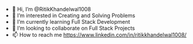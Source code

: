 - 👋 Hi, I’m @RitikKhandelwal1008
- 👀 I’m interested in Creating and Solving Problems
- 🌱 I’m currently learning Full Stack Development
- 💞️ I’m looking to collaborate on Full Stack Projects
- 📫 How to reach me https://www.linkedin.com/in/ritikkhandelwal1008/

<!---
Dark77888/Dark77888 is a ✨ special ✨ repository because its `README.md` (this file) appears on your GitHub profile.
You can click the Preview link to take a look at your changes.
--->
